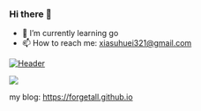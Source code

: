 ### Hi there 👋

- 🌱 I’m currently learning go
- 📫 How to reach me: xiasuhuei321@gmail.com

[![Header](https://raw.githubusercontent.com/MartinHeinz/<OWNER>/<OWNER>/readme_header.png "Header")](https://some-url.dev/)

<img align="center" src="https://github-readme-stats.vercel.app/api?username=forgetall" />

my blog: https://forgetall.github.io
